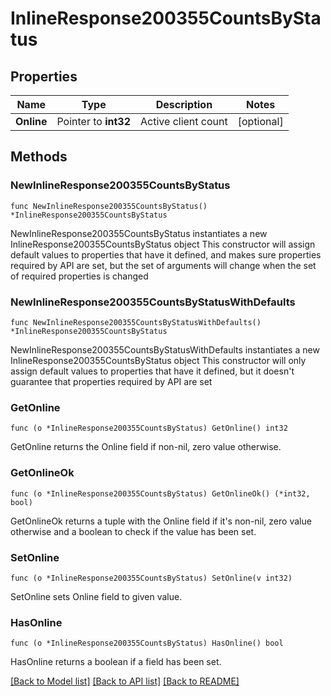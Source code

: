# InlineResponse200355CountsByStatus

## Properties

Name | Type | Description | Notes
------------ | ------------- | ------------- | -------------
**Online** | Pointer to **int32** | Active client count | [optional] 

## Methods

### NewInlineResponse200355CountsByStatus

`func NewInlineResponse200355CountsByStatus() *InlineResponse200355CountsByStatus`

NewInlineResponse200355CountsByStatus instantiates a new InlineResponse200355CountsByStatus object
This constructor will assign default values to properties that have it defined,
and makes sure properties required by API are set, but the set of arguments
will change when the set of required properties is changed

### NewInlineResponse200355CountsByStatusWithDefaults

`func NewInlineResponse200355CountsByStatusWithDefaults() *InlineResponse200355CountsByStatus`

NewInlineResponse200355CountsByStatusWithDefaults instantiates a new InlineResponse200355CountsByStatus object
This constructor will only assign default values to properties that have it defined,
but it doesn't guarantee that properties required by API are set

### GetOnline

`func (o *InlineResponse200355CountsByStatus) GetOnline() int32`

GetOnline returns the Online field if non-nil, zero value otherwise.

### GetOnlineOk

`func (o *InlineResponse200355CountsByStatus) GetOnlineOk() (*int32, bool)`

GetOnlineOk returns a tuple with the Online field if it's non-nil, zero value otherwise
and a boolean to check if the value has been set.

### SetOnline

`func (o *InlineResponse200355CountsByStatus) SetOnline(v int32)`

SetOnline sets Online field to given value.

### HasOnline

`func (o *InlineResponse200355CountsByStatus) HasOnline() bool`

HasOnline returns a boolean if a field has been set.


[[Back to Model list]](../README.md#documentation-for-models) [[Back to API list]](../README.md#documentation-for-api-endpoints) [[Back to README]](../README.md)


